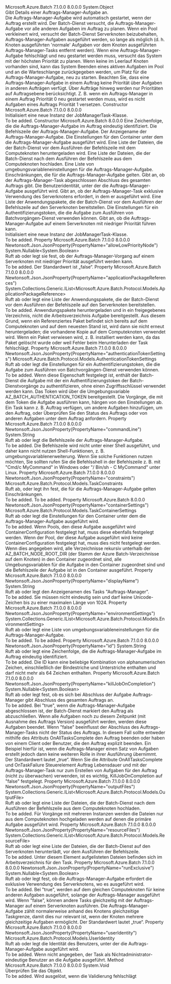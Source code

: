 <Type Name="JobManagerTask" FullName="Microsoft.Azure.Batch.Protocol.Models.JobManagerTask">
  <TypeSignature Language="C#" Value="public class JobManagerTask" />
  <TypeSignature Language="ILAsm" Value=".class public auto ansi beforefieldinit JobManagerTask extends System.Object" />
  <TypeSignature Language="DocId" Value="T:Microsoft.Azure.Batch.Protocol.Models.JobManagerTask" />
  <TypeSignature Language="VB.NET" Value="Public Class JobManagerTask" />
  <TypeSignature Language="F#" Value="type JobManagerTask = class" />
  <AssemblyInfo>
    <AssemblyName>Microsoft.Azure.Batch</AssemblyName>
    <AssemblyVersion>7.1.0.0</AssemblyVersion>
    <AssemblyVersion>8.0.0.0</AssemblyVersion>
  </AssemblyInfo>
  <Base>
    <BaseTypeName>System.Object</BaseTypeName>
  </Base>
  <Interfaces />
  <Docs>
    <summary>
            Gibt Details einer Auftrags-Manager-Aufgabe an.
            </summary>
    <remarks>
            Die Auftrags-Manager-Aufgabe wird automatisch gestartet, wenn der Auftrag erstellt wird.
            Der Batch-Dienst versucht, die Auftrags-Manager-Aufgabe vor alle anderen Aufgaben im Auftrag zu planen. Wenn ein Pool verkleinert wird, versucht der Batch-Dienst Serverknoten beizubehalten, Auftrags-Manager-Aufgaben ausgeführt werden, so lange als möglich (d. h. Knoten ausgeführten 'normale' Aufgaben vor dem Knoten ausgeführten Auftrags-Manager-Tasks entfernt werden). Wenn eine Auftrags-Manager-Aufgabe fehlschlägt und neu gestartet werden muss, versucht das System mit der höchsten Priorität zu planen. Wenn keine im Leerlauf Knoten vorhanden sind, kann das System Beenden eines aktiven Aufgaben im Pool und an die Warteschlange zurückgegeben werden, um Platz für die Auftrags-Manager-Aufgabe, neu zu starten. Beachten Sie, dass eine Auftrags-Manager-Aufgabe in einem Auftrag keine Priorität über Aufgaben in anderen Aufträgen verfügt. Über Aufträge hinweg werden nur Prioritäten auf Auftragsebene berücksichtigt. Z. B. wenn ein Auftrags-Manager in einem Auftrag Priorität 0 neu gestartet werden muss, wird es nicht Aufgaben eines Auftrags Priorität 1 versetzen.
            </remarks>
  </Docs>
  <Members>
    <Member MemberName=".ctor">
      <MemberSignature Language="C#" Value="public JobManagerTask ();" />
      <MemberSignature Language="ILAsm" Value=".method public hidebysig specialname rtspecialname instance void .ctor() cil managed" />
      <MemberSignature Language="DocId" Value="M:Microsoft.Azure.Batch.Protocol.Models.JobManagerTask.#ctor" />
      <MemberSignature Language="VB.NET" Value="Public Sub New ()" />
      <MemberType>Constructor</MemberType>
      <AssemblyInfo>
        <AssemblyName>Microsoft.Azure.Batch</AssemblyName>
        <AssemblyVersion>7.1.0.0</AssemblyVersion>
        <AssemblyVersion>8.0.0.0</AssemblyVersion>
      </AssemblyInfo>
      <Parameters />
      <Docs>
        <summary>
            Initialisiert eine neue Instanz der JobManagerTask-Klasse.
            </summary>
        <remarks>To be added.</remarks>
      </Docs>
    </Member>
    <Member MemberName=".ctor">
      <MemberSignature Language="C#" Value="public JobManagerTask (string id, string commandLine, string displayName = null, Microsoft.Azure.Batch.Protocol.Models.TaskContainerSettings containerSettings = null, System.Collections.Generic.IList&lt;Microsoft.Azure.Batch.Protocol.Models.ResourceFile&gt; resourceFiles = null, System.Collections.Generic.IList&lt;Microsoft.Azure.Batch.Protocol.Models.OutputFile&gt; outputFiles = null, System.Collections.Generic.IList&lt;Microsoft.Azure.Batch.Protocol.Models.EnvironmentSetting&gt; environmentSettings = null, Microsoft.Azure.Batch.Protocol.Models.TaskConstraints constraints = null, Nullable&lt;bool&gt; killJobOnCompletion = null, Microsoft.Azure.Batch.Protocol.Models.UserIdentity userIdentity = null, Nullable&lt;bool&gt; runExclusive = null, System.Collections.Generic.IList&lt;Microsoft.Azure.Batch.Protocol.Models.ApplicationPackageReference&gt; applicationPackageReferences = null, Microsoft.Azure.Batch.Protocol.Models.AuthenticationTokenSettings authenticationTokenSettings = null, Nullable&lt;bool&gt; allowLowPriorityNode = null);" />
      <MemberSignature Language="ILAsm" Value=".method public hidebysig specialname rtspecialname instance void .ctor(string id, string commandLine, string displayName, class Microsoft.Azure.Batch.Protocol.Models.TaskContainerSettings containerSettings, class System.Collections.Generic.IList`1&lt;class Microsoft.Azure.Batch.Protocol.Models.ResourceFile&gt; resourceFiles, class System.Collections.Generic.IList`1&lt;class Microsoft.Azure.Batch.Protocol.Models.OutputFile&gt; outputFiles, class System.Collections.Generic.IList`1&lt;class Microsoft.Azure.Batch.Protocol.Models.EnvironmentSetting&gt; environmentSettings, class Microsoft.Azure.Batch.Protocol.Models.TaskConstraints constraints, valuetype System.Nullable`1&lt;bool&gt; killJobOnCompletion, class Microsoft.Azure.Batch.Protocol.Models.UserIdentity userIdentity, valuetype System.Nullable`1&lt;bool&gt; runExclusive, class System.Collections.Generic.IList`1&lt;class Microsoft.Azure.Batch.Protocol.Models.ApplicationPackageReference&gt; applicationPackageReferences, class Microsoft.Azure.Batch.Protocol.Models.AuthenticationTokenSettings authenticationTokenSettings, valuetype System.Nullable`1&lt;bool&gt; allowLowPriorityNode) cil managed" />
      <MemberSignature Language="DocId" Value="M:Microsoft.Azure.Batch.Protocol.Models.JobManagerTask.#ctor(System.String,System.String,System.String,Microsoft.Azure.Batch.Protocol.Models.TaskContainerSettings,System.Collections.Generic.IList{Microsoft.Azure.Batch.Protocol.Models.ResourceFile},System.Collections.Generic.IList{Microsoft.Azure.Batch.Protocol.Models.OutputFile},System.Collections.Generic.IList{Microsoft.Azure.Batch.Protocol.Models.EnvironmentSetting},Microsoft.Azure.Batch.Protocol.Models.TaskConstraints,System.Nullable{System.Boolean},Microsoft.Azure.Batch.Protocol.Models.UserIdentity,System.Nullable{System.Boolean},System.Collections.Generic.IList{Microsoft.Azure.Batch.Protocol.Models.ApplicationPackageReference},Microsoft.Azure.Batch.Protocol.Models.AuthenticationTokenSettings,System.Nullable{System.Boolean})" />
      <MemberSignature Language="F#" Value="new Microsoft.Azure.Batch.Protocol.Models.JobManagerTask : string * string * string * Microsoft.Azure.Batch.Protocol.Models.TaskContainerSettings * System.Collections.Generic.IList&lt;Microsoft.Azure.Batch.Protocol.Models.ResourceFile&gt; * System.Collections.Generic.IList&lt;Microsoft.Azure.Batch.Protocol.Models.OutputFile&gt; * System.Collections.Generic.IList&lt;Microsoft.Azure.Batch.Protocol.Models.EnvironmentSetting&gt; * Microsoft.Azure.Batch.Protocol.Models.TaskConstraints * Nullable&lt;bool&gt; * Microsoft.Azure.Batch.Protocol.Models.UserIdentity * Nullable&lt;bool&gt; * System.Collections.Generic.IList&lt;Microsoft.Azure.Batch.Protocol.Models.ApplicationPackageReference&gt; * Microsoft.Azure.Batch.Protocol.Models.AuthenticationTokenSettings * Nullable&lt;bool&gt; -&gt; Microsoft.Azure.Batch.Protocol.Models.JobManagerTask" Usage="new Microsoft.Azure.Batch.Protocol.Models.JobManagerTask (id, commandLine, displayName, containerSettings, resourceFiles, outputFiles, environmentSettings, constraints, killJobOnCompletion, userIdentity, runExclusive, applicationPackageReferences, authenticationTokenSettings, allowLowPriorityNode)" />
      <MemberType>Constructor</MemberType>
      <AssemblyInfo>
        <AssemblyName>Microsoft.Azure.Batch</AssemblyName>
        <AssemblyVersion>8.0.0.0</AssemblyVersion>
      </AssemblyInfo>
      <Parameters>
        <Parameter Name="id" Type="System.String" />
        <Parameter Name="commandLine" Type="System.String" />
        <Parameter Name="displayName" Type="System.String" />
        <Parameter Name="containerSettings" Type="Microsoft.Azure.Batch.Protocol.Models.TaskContainerSettings" />
        <Parameter Name="resourceFiles" Type="System.Collections.Generic.IList&lt;Microsoft.Azure.Batch.Protocol.Models.ResourceFile&gt;" />
        <Parameter Name="outputFiles" Type="System.Collections.Generic.IList&lt;Microsoft.Azure.Batch.Protocol.Models.OutputFile&gt;" />
        <Parameter Name="environmentSettings" Type="System.Collections.Generic.IList&lt;Microsoft.Azure.Batch.Protocol.Models.EnvironmentSetting&gt;" />
        <Parameter Name="constraints" Type="Microsoft.Azure.Batch.Protocol.Models.TaskConstraints" />
        <Parameter Name="killJobOnCompletion" Type="System.Nullable&lt;System.Boolean&gt;" />
        <Parameter Name="userIdentity" Type="Microsoft.Azure.Batch.Protocol.Models.UserIdentity" />
        <Parameter Name="runExclusive" Type="System.Nullable&lt;System.Boolean&gt;" />
        <Parameter Name="applicationPackageReferences" Type="System.Collections.Generic.IList&lt;Microsoft.Azure.Batch.Protocol.Models.ApplicationPackageReference&gt;" />
        <Parameter Name="authenticationTokenSettings" Type="Microsoft.Azure.Batch.Protocol.Models.AuthenticationTokenSettings" />
        <Parameter Name="allowLowPriorityNode" Type="System.Nullable&lt;System.Boolean&gt;" />
      </Parameters>
      <Docs>
        <param name="id">Eine Zeichenfolge, die die Auftrags-Manager-Aufgabe im Auftrag eindeutig identifiziert.</param>
        <param name="commandLine">Die Befehlszeile der Auftrags-Manager-Aufgabe.</param>
        <param name="displayName">Der Anzeigename der Auftrags-Manager-Aufgabe.</param>
        <param name="containerSettings">Die Einstellungen für den Container unter dem die Auftrags-Manager-Aufgabe ausgeführt wird.</param>
        <param name="resourceFiles">Eine Liste der Dateien, die der Batch-Dienst vor dem Ausführen der Befehlszeile mit dem Computeknoten heruntergeladen wird.</param>
        <param name="outputFiles">Eine Liste der Dateien, die der Batch-Dienst nach dem Ausführen der Befehlszeile aus dem Computeknoten hochladen.</param>
        <param name="environmentSettings">Eine Liste von umgebungsvariableneinstellungen für die Auftrags-Manager-Aufgabe.</param>
        <param name="constraints">Einschränkungen, die für die Auftrags-Manager-Aufgabe gelten.</param>
        <param name="killJobOnCompletion">Gibt an, ob der Auftrags-Manager-Task abgeschlossen Abschluss des gesamten Auftrags gibt.</param>
        <param name="userIdentity">Die Benutzeridentität, unter der die Auftrags-Manager-Aufgabe ausgeführt wird.</param>
        <param name="runExclusive">Gibt an, ob der Auftrags-Manager-Task exklusive Verwendung des Serverknotens erfordert, in dem er ausgeführt wird.</param>
        <param name="applicationPackageReferences">Eine Liste der Anwendungspakete, die der Batch-Dienst vor dem Ausführen der Befehlszeile auf den Serverknoten bereitstellen.</param>
        <param name="authenticationTokenSettings">Die Einstellungen für ein Authentifizierungstoken, die die Aufgabe zum Ausführen von Batchvorgängen-Dienst verwenden können.</param>
        <param name="allowLowPriorityNode">Gibt an, ob die Auftrags-Manager-Aufgabe auf einem Serverknoten mit niedriger Priorität führen kann.</param>
        <summary>
            Initialisiert eine neue Instanz der JobManagerTask-Klasse.
            </summary>
        <remarks>To be added.</remarks>
      </Docs>
    </Member>
    <Member MemberName="AllowLowPriorityNode">
      <MemberSignature Language="C#" Value="public Nullable&lt;bool&gt; AllowLowPriorityNode { get; set; }" />
      <MemberSignature Language="ILAsm" Value=".property instance valuetype System.Nullable`1&lt;bool&gt; AllowLowPriorityNode" />
      <MemberSignature Language="DocId" Value="P:Microsoft.Azure.Batch.Protocol.Models.JobManagerTask.AllowLowPriorityNode" />
      <MemberSignature Language="VB.NET" Value="Public Property AllowLowPriorityNode As Nullable(Of Boolean)" />
      <MemberSignature Language="F#" Value="member this.AllowLowPriorityNode : Nullable&lt;bool&gt; with get, set" Usage="Microsoft.Azure.Batch.Protocol.Models.JobManagerTask.AllowLowPriorityNode" />
      <MemberType>Property</MemberType>
      <AssemblyInfo>
        <AssemblyName>Microsoft.Azure.Batch</AssemblyName>
        <AssemblyVersion>7.1.0.0</AssemblyVersion>
        <AssemblyVersion>8.0.0.0</AssemblyVersion>
      </AssemblyInfo>
      <Attributes>
        <Attribute>
          <AttributeName>Newtonsoft.Json.JsonProperty(PropertyName="allowLowPriorityNode")</AttributeName>
        </Attribute>
      </Attributes>
      <ReturnValue>
        <ReturnType>System.Nullable&lt;System.Boolean&gt;</ReturnType>
      </ReturnValue>
      <Docs>
        <summary>
            Ruft ab oder legt sie fest, ob der Auftrags-Manager-Vorgang auf einem Serverknoten mit niedriger Priorität ausgeführt werden kann.
            </summary>
        <value>To be added.</value>
        <remarks>
            Der Standardwert ist „false“.
            </remarks>
      </Docs>
    </Member>
    <Member MemberName="ApplicationPackageReferences">
      <MemberSignature Language="C#" Value="public System.Collections.Generic.IList&lt;Microsoft.Azure.Batch.Protocol.Models.ApplicationPackageReference&gt; ApplicationPackageReferences { get; set; }" />
      <MemberSignature Language="ILAsm" Value=".property instance class System.Collections.Generic.IList`1&lt;class Microsoft.Azure.Batch.Protocol.Models.ApplicationPackageReference&gt; ApplicationPackageReferences" />
      <MemberSignature Language="DocId" Value="P:Microsoft.Azure.Batch.Protocol.Models.JobManagerTask.ApplicationPackageReferences" />
      <MemberSignature Language="VB.NET" Value="Public Property ApplicationPackageReferences As IList(Of ApplicationPackageReference)" />
      <MemberSignature Language="F#" Value="member this.ApplicationPackageReferences : System.Collections.Generic.IList&lt;Microsoft.Azure.Batch.Protocol.Models.ApplicationPackageReference&gt; with get, set" Usage="Microsoft.Azure.Batch.Protocol.Models.JobManagerTask.ApplicationPackageReferences" />
      <MemberType>Property</MemberType>
      <AssemblyInfo>
        <AssemblyName>Microsoft.Azure.Batch</AssemblyName>
        <AssemblyVersion>7.1.0.0</AssemblyVersion>
        <AssemblyVersion>8.0.0.0</AssemblyVersion>
      </AssemblyInfo>
      <Attributes>
        <Attribute>
          <AttributeName>Newtonsoft.Json.JsonProperty(PropertyName="applicationPackageReferences")</AttributeName>
        </Attribute>
      </Attributes>
      <ReturnValue>
        <ReturnType>System.Collections.Generic.IList&lt;Microsoft.Azure.Batch.Protocol.Models.ApplicationPackageReference&gt;</ReturnType>
      </ReturnValue>
      <Docs>
        <summary>
            Ruft ab oder legt eine Liste der Anwendungspakete, die der Batch-Dienst vor dem Ausführen der Befehlszeile auf den Serverknoten bereitstellen.
            </summary>
        <value>To be added.</value>
        <remarks>
            Anwendungspakete heruntergeladen und in ein freigegebenes Verzeichnis, nicht die Arbeitsverzeichnis Aufgabe bereitgestellt. Aus diesem Grund, wenn ein Referenziertes Paket befindet sich bereits auf dem Computeknoten und auf dem neuesten Stand ist, wird dann sie nicht erneut heruntergeladen; die vorhandene Kopie auf dem Computeknoten verwendet wird. Wenn ein Paket verwiesen wird, z. B. installiert werden kann, da das Paket gelöscht wurde oder weil Fehler beim Herunterladen der Task fehlschlägt.
            </remarks>
      </Docs>
    </Member>
    <Member MemberName="AuthenticationTokenSettings">
      <MemberSignature Language="C#" Value="public Microsoft.Azure.Batch.Protocol.Models.AuthenticationTokenSettings AuthenticationTokenSettings { get; set; }" />
      <MemberSignature Language="ILAsm" Value=".property instance class Microsoft.Azure.Batch.Protocol.Models.AuthenticationTokenSettings AuthenticationTokenSettings" />
      <MemberSignature Language="DocId" Value="P:Microsoft.Azure.Batch.Protocol.Models.JobManagerTask.AuthenticationTokenSettings" />
      <MemberSignature Language="VB.NET" Value="Public Property AuthenticationTokenSettings As AuthenticationTokenSettings" />
      <MemberSignature Language="F#" Value="member this.AuthenticationTokenSettings : Microsoft.Azure.Batch.Protocol.Models.AuthenticationTokenSettings with get, set" Usage="Microsoft.Azure.Batch.Protocol.Models.JobManagerTask.AuthenticationTokenSettings" />
      <MemberType>Property</MemberType>
      <AssemblyInfo>
        <AssemblyName>Microsoft.Azure.Batch</AssemblyName>
        <AssemblyVersion>7.1.0.0</AssemblyVersion>
        <AssemblyVersion>8.0.0.0</AssemblyVersion>
      </AssemblyInfo>
      <Attributes>
        <Attribute>
          <AttributeName>Newtonsoft.Json.JsonProperty(PropertyName="authenticationTokenSettings")</AttributeName>
        </Attribute>
      </Attributes>
      <ReturnValue>
        <ReturnType>Microsoft.Azure.Batch.Protocol.Models.AuthenticationTokenSettings</ReturnType>
      </ReturnValue>
      <Docs>
        <summary>
            Ruft ab oder legt die Einstellungen für ein Authentifizierungstoken, die die Aufgabe zum Ausführen von Batchvorgängen-Dienst verwenden können.
            </summary>
        <value>To be added.</value>
        <remarks>
            Wenn diese Eigenschaft festgelegt ist, enthält der Batch-Dienst die Aufgabe mit der ein Authentifizierungstoken der Batch-Dienstvorgänge zu authentifizieren, ohne einen Zugriffsschlüssel verwendet werden kann. Das Token wird über die Umgebungsvariable AZ_BATCH_AUTHENTICATION_TOKEN bereitgestellt. Die Vorgänge, die mit dem Token die Aufgabe ausführen kann, hängen von den Einstellungen ab. Ein Task kann z. B. Auftrag verfügen, um andere Aufgaben hinzufügen, um den Auftrag, oder Überprüfen Sie den Status des Auftrags oder von anderen Aufgaben unter dem Auftrag anfordern.
            </remarks>
      </Docs>
    </Member>
    <Member MemberName="CommandLine">
      <MemberSignature Language="C#" Value="public string CommandLine { get; set; }" />
      <MemberSignature Language="ILAsm" Value=".property instance string CommandLine" />
      <MemberSignature Language="DocId" Value="P:Microsoft.Azure.Batch.Protocol.Models.JobManagerTask.CommandLine" />
      <MemberSignature Language="VB.NET" Value="Public Property CommandLine As String" />
      <MemberSignature Language="F#" Value="member this.CommandLine : string with get, set" Usage="Microsoft.Azure.Batch.Protocol.Models.JobManagerTask.CommandLine" />
      <MemberType>Property</MemberType>
      <AssemblyInfo>
        <AssemblyName>Microsoft.Azure.Batch</AssemblyName>
        <AssemblyVersion>7.1.0.0</AssemblyVersion>
        <AssemblyVersion>8.0.0.0</AssemblyVersion>
      </AssemblyInfo>
      <Attributes>
        <Attribute>
          <AttributeName>Newtonsoft.Json.JsonProperty(PropertyName="commandLine")</AttributeName>
        </Attribute>
      </Attributes>
      <ReturnValue>
        <ReturnType>System.String</ReturnType>
      </ReturnValue>
      <Docs>
        <summary>
            Ruft ab oder legt die Befehlszeile der Auftrags-Manager-Aufgabe.
            </summary>
        <value>To be added.</value>
        <remarks>
            Die Befehlszeile wird nicht unter einer Shell ausgeführt, und daher kann nicht nutzen Shell-Funktionen, z. B. umgebungsvariablenerweiterung. Wenn Sie solche Funktionen nutzen möchten, Sie sollten rufen Sie die Befehlsshell in der Befehlszeile z. B. mit "Cmd/c MyCommand" in Windows oder "/ Bin/sh - C MyCommand" unter Linux.
            </remarks>
      </Docs>
    </Member>
    <Member MemberName="Constraints">
      <MemberSignature Language="C#" Value="public Microsoft.Azure.Batch.Protocol.Models.TaskConstraints Constraints { get; set; }" />
      <MemberSignature Language="ILAsm" Value=".property instance class Microsoft.Azure.Batch.Protocol.Models.TaskConstraints Constraints" />
      <MemberSignature Language="DocId" Value="P:Microsoft.Azure.Batch.Protocol.Models.JobManagerTask.Constraints" />
      <MemberSignature Language="VB.NET" Value="Public Property Constraints As TaskConstraints" />
      <MemberSignature Language="F#" Value="member this.Constraints : Microsoft.Azure.Batch.Protocol.Models.TaskConstraints with get, set" Usage="Microsoft.Azure.Batch.Protocol.Models.JobManagerTask.Constraints" />
      <MemberType>Property</MemberType>
      <AssemblyInfo>
        <AssemblyName>Microsoft.Azure.Batch</AssemblyName>
        <AssemblyVersion>7.1.0.0</AssemblyVersion>
        <AssemblyVersion>8.0.0.0</AssemblyVersion>
      </AssemblyInfo>
      <Attributes>
        <Attribute>
          <AttributeName>Newtonsoft.Json.JsonProperty(PropertyName="constraints")</AttributeName>
        </Attribute>
      </Attributes>
      <ReturnValue>
        <ReturnType>Microsoft.Azure.Batch.Protocol.Models.TaskConstraints</ReturnType>
      </ReturnValue>
      <Docs>
        <summary>
            Ruft ab, oder legt ihn fest, die für die Auftrags-Manager-Aufgabe gelten Einschränkungen.
            </summary>
        <value>To be added.</value>
        <remarks>To be added.</remarks>
      </Docs>
    </Member>
    <Member MemberName="ContainerSettings">
      <MemberSignature Language="C#" Value="public Microsoft.Azure.Batch.Protocol.Models.TaskContainerSettings ContainerSettings { get; set; }" />
      <MemberSignature Language="ILAsm" Value=".property instance class Microsoft.Azure.Batch.Protocol.Models.TaskContainerSettings ContainerSettings" />
      <MemberSignature Language="DocId" Value="P:Microsoft.Azure.Batch.Protocol.Models.JobManagerTask.ContainerSettings" />
      <MemberSignature Language="VB.NET" Value="Public Property ContainerSettings As TaskContainerSettings" />
      <MemberSignature Language="F#" Value="member this.ContainerSettings : Microsoft.Azure.Batch.Protocol.Models.TaskContainerSettings with get, set" Usage="Microsoft.Azure.Batch.Protocol.Models.JobManagerTask.ContainerSettings" />
      <MemberType>Property</MemberType>
      <AssemblyInfo>
        <AssemblyName>Microsoft.Azure.Batch</AssemblyName>
        <AssemblyVersion>8.0.0.0</AssemblyVersion>
      </AssemblyInfo>
      <Attributes>
        <Attribute>
          <AttributeName>Newtonsoft.Json.JsonProperty(PropertyName="containerSettings")</AttributeName>
        </Attribute>
      </Attributes>
      <ReturnValue>
        <ReturnType>Microsoft.Azure.Batch.Protocol.Models.TaskContainerSettings</ReturnType>
      </ReturnValue>
      <Docs>
        <summary>
            Ruft ab oder legt die Einstellungen für den Container unter dem die Auftrags-Manager-Aufgabe ausgeführt wird.
            </summary>
        <value>To be added.</value>
        <remarks>
            Wenn Pools, den diese Aufgabe ausgeführt wird ContainerConfiguration festgelegt hat, muss diese ebenfalls festgelegt werden. Wenn der Pool, der diese Aufgabe ausgeführt wird keine ContainerConfiguration festgelegt hat, muss dies nicht festgelegt werden. Wenn dies angegeben wird, alle Verzeichnisse rekursiv unterhalb der AZ_BATCH_NODE_ROOT_DIR (der Stamm der Azure Batch-Verzeichnisse auf dem Knoten) in den Container zugeordnet sind, alle Umgebungsvariablen für die Aufgabe in den Container zugeordnet sind und die Befehlszeile der Aufgabe ist in den Container ausgeführt.
            </remarks>
      </Docs>
    </Member>
    <Member MemberName="DisplayName">
      <MemberSignature Language="C#" Value="public string DisplayName { get; set; }" />
      <MemberSignature Language="ILAsm" Value=".property instance string DisplayName" />
      <MemberSignature Language="DocId" Value="P:Microsoft.Azure.Batch.Protocol.Models.JobManagerTask.DisplayName" />
      <MemberSignature Language="VB.NET" Value="Public Property DisplayName As String" />
      <MemberSignature Language="F#" Value="member this.DisplayName : string with get, set" Usage="Microsoft.Azure.Batch.Protocol.Models.JobManagerTask.DisplayName" />
      <MemberType>Property</MemberType>
      <AssemblyInfo>
        <AssemblyName>Microsoft.Azure.Batch</AssemblyName>
        <AssemblyVersion>7.1.0.0</AssemblyVersion>
        <AssemblyVersion>8.0.0.0</AssemblyVersion>
      </AssemblyInfo>
      <Attributes>
        <Attribute>
          <AttributeName>Newtonsoft.Json.JsonProperty(PropertyName="displayName")</AttributeName>
        </Attribute>
      </Attributes>
      <ReturnValue>
        <ReturnType>System.String</ReturnType>
      </ReturnValue>
      <Docs>
        <summary>
            Ruft ab oder legt den Anzeigenamen des Tasks "Auftrags-Manager".
            </summary>
        <value>To be added.</value>
        <remarks>
            Sie müssen nicht eindeutig sein und darf keine Unicode-Zeichen bis zu einer maximalen Länge von 1024.
            </remarks>
      </Docs>
    </Member>
    <Member MemberName="EnvironmentSettings">
      <MemberSignature Language="C#" Value="public System.Collections.Generic.IList&lt;Microsoft.Azure.Batch.Protocol.Models.EnvironmentSetting&gt; EnvironmentSettings { get; set; }" />
      <MemberSignature Language="ILAsm" Value=".property instance class System.Collections.Generic.IList`1&lt;class Microsoft.Azure.Batch.Protocol.Models.EnvironmentSetting&gt; EnvironmentSettings" />
      <MemberSignature Language="DocId" Value="P:Microsoft.Azure.Batch.Protocol.Models.JobManagerTask.EnvironmentSettings" />
      <MemberSignature Language="VB.NET" Value="Public Property EnvironmentSettings As IList(Of EnvironmentSetting)" />
      <MemberSignature Language="F#" Value="member this.EnvironmentSettings : System.Collections.Generic.IList&lt;Microsoft.Azure.Batch.Protocol.Models.EnvironmentSetting&gt; with get, set" Usage="Microsoft.Azure.Batch.Protocol.Models.JobManagerTask.EnvironmentSettings" />
      <MemberType>Property</MemberType>
      <AssemblyInfo>
        <AssemblyName>Microsoft.Azure.Batch</AssemblyName>
        <AssemblyVersion>7.1.0.0</AssemblyVersion>
        <AssemblyVersion>8.0.0.0</AssemblyVersion>
      </AssemblyInfo>
      <Attributes>
        <Attribute>
          <AttributeName>Newtonsoft.Json.JsonProperty(PropertyName="environmentSettings")</AttributeName>
        </Attribute>
      </Attributes>
      <ReturnValue>
        <ReturnType>System.Collections.Generic.IList&lt;Microsoft.Azure.Batch.Protocol.Models.EnvironmentSetting&gt;</ReturnType>
      </ReturnValue>
      <Docs>
        <summary>
            Ruft ab oder legt eine Liste von umgebungsvariableneinstellungen für die Auftrags-Manager-Aufgabe.
            </summary>
        <value>To be added.</value>
        <remarks>To be added.</remarks>
      </Docs>
    </Member>
    <Member MemberName="Id">
      <MemberSignature Language="C#" Value="public string Id { get; set; }" />
      <MemberSignature Language="ILAsm" Value=".property instance string Id" />
      <MemberSignature Language="DocId" Value="P:Microsoft.Azure.Batch.Protocol.Models.JobManagerTask.Id" />
      <MemberSignature Language="VB.NET" Value="Public Property Id As String" />
      <MemberSignature Language="F#" Value="member this.Id : string with get, set" Usage="Microsoft.Azure.Batch.Protocol.Models.JobManagerTask.Id" />
      <MemberType>Property</MemberType>
      <AssemblyInfo>
        <AssemblyName>Microsoft.Azure.Batch</AssemblyName>
        <AssemblyVersion>7.1.0.0</AssemblyVersion>
        <AssemblyVersion>8.0.0.0</AssemblyVersion>
      </AssemblyInfo>
      <Attributes>
        <Attribute>
          <AttributeName>Newtonsoft.Json.JsonProperty(PropertyName="id")</AttributeName>
        </Attribute>
      </Attributes>
      <ReturnValue>
        <ReturnType>System.String</ReturnType>
      </ReturnValue>
      <Docs>
        <summary>
            Ruft ab oder legt eine Zeichenfolge, die die Auftrags-Manager-Aufgabe im Auftrag eindeutig identifiziert.
            </summary>
        <value>To be added.</value>
        <remarks>
            Die ID kann eine beliebige Kombination von alphanumerischen Zeichen, einschließlich der Bindestriche und Unterstriche enthalten und darf nicht mehr als 64 Zeichen enthalten.
            </remarks>
      </Docs>
    </Member>
    <Member MemberName="KillJobOnCompletion">
      <MemberSignature Language="C#" Value="public Nullable&lt;bool&gt; KillJobOnCompletion { get; set; }" />
      <MemberSignature Language="ILAsm" Value=".property instance valuetype System.Nullable`1&lt;bool&gt; KillJobOnCompletion" />
      <MemberSignature Language="DocId" Value="P:Microsoft.Azure.Batch.Protocol.Models.JobManagerTask.KillJobOnCompletion" />
      <MemberSignature Language="VB.NET" Value="Public Property KillJobOnCompletion As Nullable(Of Boolean)" />
      <MemberSignature Language="F#" Value="member this.KillJobOnCompletion : Nullable&lt;bool&gt; with get, set" Usage="Microsoft.Azure.Batch.Protocol.Models.JobManagerTask.KillJobOnCompletion" />
      <MemberType>Property</MemberType>
      <AssemblyInfo>
        <AssemblyName>Microsoft.Azure.Batch</AssemblyName>
        <AssemblyVersion>7.1.0.0</AssemblyVersion>
        <AssemblyVersion>8.0.0.0</AssemblyVersion>
      </AssemblyInfo>
      <Attributes>
        <Attribute>
          <AttributeName>Newtonsoft.Json.JsonProperty(PropertyName="killJobOnCompletion")</AttributeName>
        </Attribute>
      </Attributes>
      <ReturnValue>
        <ReturnType>System.Nullable&lt;System.Boolean&gt;</ReturnType>
      </ReturnValue>
      <Docs>
        <summary>
            Ruft ab oder legt fest, ob es sich bei Abschluss der Aufgabe Auftrags-Manager gibt Abschluss des gesamten Auftrags an.
            </summary>
        <value>To be added.</value>
        <remarks>
            Bei "true", wenn die Auftrags-Manager-Aufgabe abgeschlossen ist, der Batch-Dienst markiert den Auftrag als abzuschließen. Wenn alle Aufgaben noch zu diesem Zeitpunkt (mit Ausnahme des Auftrags Version) ausgeführt werden, werden diese Aufgaben beendet. Wenn "false" beeinflusst der Abschluss des Auftrags-Manager-Tasks nicht der Status des Auftrags. In diesem Fall sollte entweder mithilfe des Attributs OnAllTasksComplete den Auftrag beenden oder haben von einem Client oder Benutzer, die den Auftrag explizit beenden. Ein Beispiel hierfür ist, wenn die Auftrags-Manager einen Satz von Aufgaben erstellt jedoch dann keine weiteren Rolle in ihrer Ausführung übernimmt. Der Standardwert lautet „true“. Wenn Sie die Attribute OnAllTasksComplete und OnTaskFailure Steuerelement Auftrag Lebensdauer und mit der Auftrags-Manager-Task nur zum Erstellen von Aufgaben für den Auftrag (nicht zu überwachen) verwenden, ist es wichtig, KillJobOnCompletion auf "false" festgelegt.
            </remarks>
      </Docs>
    </Member>
    <Member MemberName="OutputFiles">
      <MemberSignature Language="C#" Value="public System.Collections.Generic.IList&lt;Microsoft.Azure.Batch.Protocol.Models.OutputFile&gt; OutputFiles { get; set; }" />
      <MemberSignature Language="ILAsm" Value=".property instance class System.Collections.Generic.IList`1&lt;class Microsoft.Azure.Batch.Protocol.Models.OutputFile&gt; OutputFiles" />
      <MemberSignature Language="DocId" Value="P:Microsoft.Azure.Batch.Protocol.Models.JobManagerTask.OutputFiles" />
      <MemberSignature Language="VB.NET" Value="Public Property OutputFiles As IList(Of OutputFile)" />
      <MemberSignature Language="F#" Value="member this.OutputFiles : System.Collections.Generic.IList&lt;Microsoft.Azure.Batch.Protocol.Models.OutputFile&gt; with get, set" Usage="Microsoft.Azure.Batch.Protocol.Models.JobManagerTask.OutputFiles" />
      <MemberType>Property</MemberType>
      <AssemblyInfo>
        <AssemblyName>Microsoft.Azure.Batch</AssemblyName>
        <AssemblyVersion>7.1.0.0</AssemblyVersion>
        <AssemblyVersion>8.0.0.0</AssemblyVersion>
      </AssemblyInfo>
      <Attributes>
        <Attribute>
          <AttributeName>Newtonsoft.Json.JsonProperty(PropertyName="outputFiles")</AttributeName>
        </Attribute>
      </Attributes>
      <ReturnValue>
        <ReturnType>System.Collections.Generic.IList&lt;Microsoft.Azure.Batch.Protocol.Models.OutputFile&gt;</ReturnType>
      </ReturnValue>
      <Docs>
        <summary>
            Ruft ab oder legt eine Liste der Dateien, die der Batch-Dienst nach dem Ausführen der Befehlszeile aus dem Computeknoten hochladen.
            </summary>
        <value>To be added.</value>
        <remarks>
            Für Vorgänge mit mehreren Instanzen werden die Dateien nur aus dem Computeknoten hochgeladen werden auf denen die primäre Aufgabe ausgeführt wird.
            </remarks>
      </Docs>
    </Member>
    <Member MemberName="ResourceFiles">
      <MemberSignature Language="C#" Value="public System.Collections.Generic.IList&lt;Microsoft.Azure.Batch.Protocol.Models.ResourceFile&gt; ResourceFiles { get; set; }" />
      <MemberSignature Language="ILAsm" Value=".property instance class System.Collections.Generic.IList`1&lt;class Microsoft.Azure.Batch.Protocol.Models.ResourceFile&gt; ResourceFiles" />
      <MemberSignature Language="DocId" Value="P:Microsoft.Azure.Batch.Protocol.Models.JobManagerTask.ResourceFiles" />
      <MemberSignature Language="VB.NET" Value="Public Property ResourceFiles As IList(Of ResourceFile)" />
      <MemberSignature Language="F#" Value="member this.ResourceFiles : System.Collections.Generic.IList&lt;Microsoft.Azure.Batch.Protocol.Models.ResourceFile&gt; with get, set" Usage="Microsoft.Azure.Batch.Protocol.Models.JobManagerTask.ResourceFiles" />
      <MemberType>Property</MemberType>
      <AssemblyInfo>
        <AssemblyName>Microsoft.Azure.Batch</AssemblyName>
        <AssemblyVersion>7.1.0.0</AssemblyVersion>
        <AssemblyVersion>8.0.0.0</AssemblyVersion>
      </AssemblyInfo>
      <Attributes>
        <Attribute>
          <AttributeName>Newtonsoft.Json.JsonProperty(PropertyName="resourceFiles")</AttributeName>
        </Attribute>
      </Attributes>
      <ReturnValue>
        <ReturnType>System.Collections.Generic.IList&lt;Microsoft.Azure.Batch.Protocol.Models.ResourceFile&gt;</ReturnType>
      </ReturnValue>
      <Docs>
        <summary>
            Ruft ab oder legt eine Liste der Dateien, die der Batch-Dienst auf den Serverknoten herunterlädt, vor dem Ausführen der Befehlszeile.
            </summary>
        <value>To be added.</value>
        <remarks>
            Unter diesem Element aufgelisteten Dateien befinden sich im Arbeitsverzeichnis für den Task.
            </remarks>
      </Docs>
    </Member>
    <Member MemberName="RunExclusive">
      <MemberSignature Language="C#" Value="public Nullable&lt;bool&gt; RunExclusive { get; set; }" />
      <MemberSignature Language="ILAsm" Value=".property instance valuetype System.Nullable`1&lt;bool&gt; RunExclusive" />
      <MemberSignature Language="DocId" Value="P:Microsoft.Azure.Batch.Protocol.Models.JobManagerTask.RunExclusive" />
      <MemberSignature Language="VB.NET" Value="Public Property RunExclusive As Nullable(Of Boolean)" />
      <MemberSignature Language="F#" Value="member this.RunExclusive : Nullable&lt;bool&gt; with get, set" Usage="Microsoft.Azure.Batch.Protocol.Models.JobManagerTask.RunExclusive" />
      <MemberType>Property</MemberType>
      <AssemblyInfo>
        <AssemblyName>Microsoft.Azure.Batch</AssemblyName>
        <AssemblyVersion>7.1.0.0</AssemblyVersion>
        <AssemblyVersion>8.0.0.0</AssemblyVersion>
      </AssemblyInfo>
      <Attributes>
        <Attribute>
          <AttributeName>Newtonsoft.Json.JsonProperty(PropertyName="runExclusive")</AttributeName>
        </Attribute>
      </Attributes>
      <ReturnValue>
        <ReturnType>System.Nullable&lt;System.Boolean&gt;</ReturnType>
      </ReturnValue>
      <Docs>
        <summary>
            Ruft ab oder legt fest, ob die Auftrags-Manager-Aufgabe erfordert die exklusive Verwendung des Serverknotens, wo es ausgeführt wird.
            </summary>
        <value>To be added.</value>
        <remarks>
            Bei "true", werden auf dem gleichen Computeknoten für keine anderen Aufgaben ausgeführt, solange der Auftrags-Manager ausgeführt wird. Wenn "false", können andere Tasks gleichzeitig mit der Auftrags-Manager auf einem Serverknoten ausführen. Die Auftrags-Manager-Aufgabe zählt normalerweise anhand des Knotens gleichzeitige Taskgrenze, damit dies nur relevant ist, wenn der Knoten mehrere gleichzeitige Aufgaben ermöglicht. Der Standardwert lautet „true“.
            </remarks>
      </Docs>
    </Member>
    <Member MemberName="UserIdentity">
      <MemberSignature Language="C#" Value="public Microsoft.Azure.Batch.Protocol.Models.UserIdentity UserIdentity { get; set; }" />
      <MemberSignature Language="ILAsm" Value=".property instance class Microsoft.Azure.Batch.Protocol.Models.UserIdentity UserIdentity" />
      <MemberSignature Language="DocId" Value="P:Microsoft.Azure.Batch.Protocol.Models.JobManagerTask.UserIdentity" />
      <MemberSignature Language="VB.NET" Value="Public Property UserIdentity As UserIdentity" />
      <MemberSignature Language="F#" Value="member this.UserIdentity : Microsoft.Azure.Batch.Protocol.Models.UserIdentity with get, set" Usage="Microsoft.Azure.Batch.Protocol.Models.JobManagerTask.UserIdentity" />
      <MemberType>Property</MemberType>
      <AssemblyInfo>
        <AssemblyName>Microsoft.Azure.Batch</AssemblyName>
        <AssemblyVersion>7.1.0.0</AssemblyVersion>
        <AssemblyVersion>8.0.0.0</AssemblyVersion>
      </AssemblyInfo>
      <Attributes>
        <Attribute>
          <AttributeName>Newtonsoft.Json.JsonProperty(PropertyName="userIdentity")</AttributeName>
        </Attribute>
      </Attributes>
      <ReturnValue>
        <ReturnType>Microsoft.Azure.Batch.Protocol.Models.UserIdentity</ReturnType>
      </ReturnValue>
      <Docs>
        <summary>
            Ruft ab oder legt die Identität des Benutzers, unter der die Auftrags-Manager-Aufgabe ausgeführt wird.
            </summary>
        <value>To be added.</value>
        <remarks>
            Wenn nicht angegeben, der Task als Nichtadministrator-eindeutige Benutzer an die Aufgabe ausgeführt.
            </remarks>
      </Docs>
    </Member>
    <Member MemberName="Validate">
      <MemberSignature Language="C#" Value="public virtual void Validate ();" />
      <MemberSignature Language="ILAsm" Value=".method public hidebysig newslot virtual instance void Validate() cil managed" />
      <MemberSignature Language="DocId" Value="M:Microsoft.Azure.Batch.Protocol.Models.JobManagerTask.Validate" />
      <MemberSignature Language="VB.NET" Value="Public Overridable Sub Validate ()" />
      <MemberSignature Language="F#" Value="abstract member Validate : unit -&gt; unit&#xA;override this.Validate : unit -&gt; unit" Usage="jobManagerTask.Validate " />
      <MemberType>Method</MemberType>
      <AssemblyInfo>
        <AssemblyName>Microsoft.Azure.Batch</AssemblyName>
        <AssemblyVersion>7.1.0.0</AssemblyVersion>
        <AssemblyVersion>8.0.0.0</AssemblyVersion>
      </AssemblyInfo>
      <ReturnValue>
        <ReturnType>System.Void</ReturnType>
      </ReturnValue>
      <Parameters />
      <Docs>
        <summary>
            Überprüfen Sie das Objekt.
            </summary>
        <remarks>To be added.</remarks>
        <exception cref="T:Microsoft.Rest.ValidationException">
            Wird ausgelöst, wenn die Validierung fehlschlägt
            </exception>
      </Docs>
    </Member>
  </Members>
</Type>